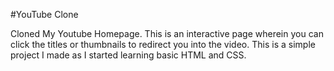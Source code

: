 #YouTube Clone

Cloned My Youtube Homepage. This is an interactive page wherein you can click the titles or thumbnails to redirect you into the video. This is a simple project I made as I started learning basic HTML and CSS.
